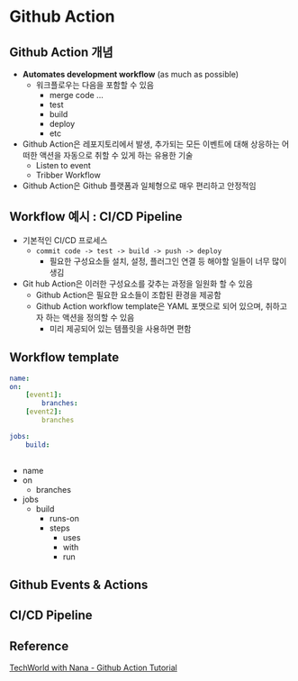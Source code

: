 
# Github Action

## Github Action 개념

- **Automates development workflow** (as much as possible)
	- 워크플로우는 다음을 포함할 수 있음
		- merge code ...
		- test
		- build
		- deploy
		- etc 
- Github Action은 레포지토리에서 발생, 추가되는 모든 이벤트에 대해 상응하는 어떠한 액션을 자동으로 취할 수 있게 하는 유용한 기술
	- Listen to event
	- Tribber Workflow
- Github Action은 Github 플랫폼과 일체형으로 매우 편리하고 안정적임

## Workflow 예시 : CI/CD Pipeline

- 기본적인 CI/CD 프로세스
	- `commit code -> test -> build -> push -> deploy`
		- 필요한 구성요소들 설치, 설정, 플러그인 연결 등 해야할 일들이 너무 많이 생김
- Git	hub Action은 이러한 구성요소를 갖추는 과정을 일원화 할 수 있음
	- Github Action은 필요한 요소들이 조합된 환경을 제공함
	- Github Action workflow template은 YAML 포맷으로 되어 있으며, 취하고자 하는 액션을 정의할 수 있음
		- 미리 제공되어 있는 템플릿을 사용하면 편함

## Workflow template

```yaml
name:
on:
	[event1]:
		branches:
	[event2]:
		branches

jobs:
	build:
		
```

- name
- on
	- branches
- jobs
	- build
		- runs-on
		- steps
			- uses
			- with
			- run

## Github Events & Actions



## CI/CD Pipeline



## Reference

[TechWorld with Nana - Github Action Tutorial](https://youtu.be/R8_veQiYBjI)
